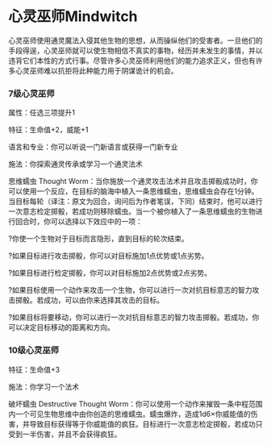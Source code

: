 # 心灵巫师Mindwitch

心灵巫师使用通灵魔法入侵其他生物的思想，从而操纵他们的受害者。一旦他们的手段得逞，心灵巫师就可以使生物相信不真实的事物，经历并未发生的事情，并以违背它们本性的方式行事。尽管许多心灵巫师利用他们的能力追求正义，但也有许多心灵巫师难以抗拒将此种能力用于阴谋诡计的机会。

### 7级心灵巫师

属性：任选三项提升1

特征：生命值+2，威能+1

语言和专业：你可以听说一门新语言或获得一门新专业

施法：你探索通灵传承或学习一个通灵法术

思维蠕虫 Thought
Worm：当你施放一个通灵攻击法术并且攻击掷骰成功时，你可以使用一个反应，在目标的脑海中植入一条思维蠕虫，思维蠕虫会存在1分钟。当目标每轮（译注：原文为回合，询问后为作者笔误，下同）结束时，他可以进行一次意志检定掷骰，若成功则移除蠕虫。当一个被你植入了一条思维蠕虫的生物进行回合时，你可以选择以下效应中的一项：

?你使一个生物对于目标而言隐形，直到目标的轮次结束。

?如果目标进行攻击掷骰，你可以对目标施加1点优势或1点劣势。

?如果目标进行检定掷骰，你可以对目标施加2点优势或2点劣势。

?如果目标使用一个动作来攻击一个生物，你可以进行一次对抗目标意志的智力攻击掷骰。若成功，可以由你来选择其攻击的目标。

?如果目标将要移动，你可以进行一次对抗目标意志的智力攻击掷骰。若成功，你可以决定目标移动的距离和方向。

### 10级心灵巫师

特征：生命值+3

施法：你学习一个法术

破坏蠕虫 Destructive Thought
Worm：你可以使用一个动作来摧毁一条中程范围内一个可见生物思维中由你创造的思维蠕虫。蠕虫爆炸，造成1d6×你威能值的伤害，并导致目标获得等于你威能值的疯狂。目标进行一次意志检定掷骰，若成功只受到一半伤害，并且不会获得疯狂。
